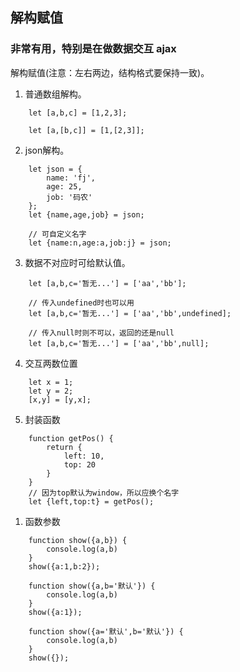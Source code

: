 ## 解构赋值
### 非常有用，特别是在做数据交互 ajax
解构赋值(注意：左右两边，结构格式要保持一致)。
1. 普通数组解构。
``` shell
    let [a,b,c] = [1,2,3];

    let [a,[b,c]] = [1,[2,3]];
```
2. json解构。
``` shell
    let json = {
        name: 'fj',
        age: 25,
        job: '码农'
    };
    let {name,age,job} = json;

    // 可自定义名字
    let {name:n,age:a,job:j} = json;
```
3. 数据不对应时可给默认值。
``` shell
    let [a,b,c='暂无...'] = ['aa','bb'];

    // 传入undefined时也可以用
    let [a,b,c='暂无...'] = ['aa','bb',undefined];

    // 传入null时则不可以，返回的还是null
    let [a,b,c='暂无...'] = ['aa','bb',null];
```
4. 交互两数位置
``` shell
    let x = 1;
    let y = 2;
    [x,y] = [y,x];
```
5. 封装函数
``` shell
    function getPos() {
        return {
            left: 10,
            top: 20
        }
    }
    // 因为top默认为window，所以应换个名字
    let {left,top:t} = getPos();
```
1. 函数参数
``` shell
    function show({a,b}) {
        console.log(a,b)
    }
    show({a:1,b:2});

    function show({a,b='默认'}) {
        console.log(a,b)
    }
    show({a:1});

    function show({a='默认',b='默认'}) {
        console.log(a,b)
    }
    show({});
```
 